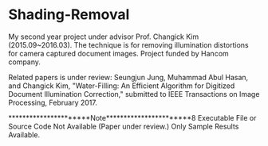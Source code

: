 # Shading-Removal
My second year project under advisor Prof. Changick Kim (2015.09~2016.03). The technique is for removing illumination distortions for camera captured document images. Project funded by Hancom company.

Related papers is under review:
Seungjun Jung, Muhammad Abul Hasan, and Changick Kim, "Water-Filling: An Efficient Algorithm for Digitized Document Illumination Correction," submitted to IEEE Transactions on Image Processing, February 2017.

**********************Note***********************8
Executable File or Source Code Not Available (Paper under review.)
Only Sample Results Available.
